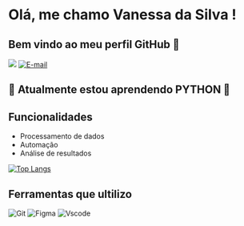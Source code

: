 # Olá, me chamo Vanessa da Silva ! 
## Bem vindo ao meu perfil GitHub 👋

[<img src="https://img.shields.io/badge/LinkedIn-0077B5?style=for-the-badge&logo=linkedin&logoColor=white">](https://www.linkedin.com/in/vanessa-desenvolvedora)
[![E-mail](https://img.shields.io/badge/-Email-000?style=for-the-badge&logo=microsoft-outlook&logoColor=007BFF)](mailto:vanessa.tecma@gmail.com)


## 🌱 Atualmente estou aprendendo PYTHON 🐍 

## Funcionalidades

- Processamento de dados
- Automação
- Análise de resultados


<div style="width: 200px;">
<a href="https://github.com/Van1723/github-readme-stats">
  <img src="https://github-readme-stats.vercel.app/api/top-langs/?username=Van1723&langs_count=8" alt="Top Langs" />
</a>
</div>


## Ferramentas que ultilizo 

![Git](https://img.shields.io/badge/GIT-E44C30?style=for-the-badge&logo=git&logoColor=white)
![Figma](https://img.shields.io/badge/Figma-696969?style=for-the-badge&logo=figma&logoColor=figma)
![Vscode](https://img.shields.io/badge/Vscode-007ACC?style=for-the-badge&logo=visual-studio-code&logoColor=white)

